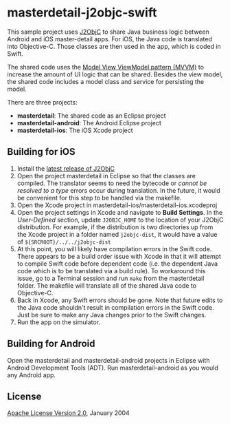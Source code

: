 masterdetail-j2objc-swift
=========================

This sample project uses [J2ObjC](http://j2objc.org) to share Java business logic between Android and iOS master-detail apps. For iOS, the Java code is translated into Objective-C. Those classes are then used in the app, which is coded in Swift.

The shared code uses the [Model View ViewModel pattern (MVVM)](http://en.wikipedia.org/wiki/Model_View_ViewModel) to increase the amount of UI logic that can be shared. Besides the view model, the shared code includes a model class and service for persisting the model.

There are three projects:

- **masterdetail**: The shared code as an Eclipse project
- **masterdetail-android**: The Android Eclipse project
- **masterdetail-ios**: The iOS Xcode project
 
Building for iOS
--------

1. Install the [latest release of J2ObjC](https://github.com/google/j2objc/releases)
2. Open the project masterdetail in Eclipse so that the classes are compiled. The translator seems to need the bytecode or *cannot be resolved to a type* errors occur during translation. In the future, it would be convenient for this step to be handled via the makefile.
3. Open the Xcode project in masterdetail-ios/masterdetail-ios.xcodeproj
4. Open the project settings in Xcode and navigate to **Build Settings**. In the *User-Defined* section, update `J2OBJC_HOME` to the location of your J2ObjC distribution. For example, if the distribution is two directories up from the Xcode project in a folder named `j2objc-dist`, it would have a value of `${SRCROOT}/../../j2objc-dist`
5. At this point, you will likely have compilation errors in the Swift code. There appears to be a build order issue with Xcode in that it will attempt to compile Swift code before dependent code (i.e. the dependent Java code which is to be translated via a build rule). To workaround this issue, go to a Terminal session and run `make` from the masterdetail folder. The makefile will translate all of the shared Java code to Objective-C.
6. Back in Xcode, any Swift errors should be gone. Note that future edits to the Java code shouldn't result in compilation errors in the Swift code. Just be sure to make any Java changes prior to the Swift changes.
7. Run the app on the simulator.

Building for Android
--------
Open the masterdetail and masterdetail-android projects in Eclipse with Android Development Tools (ADT). Run masterdetail-android as you would any Android app.

License
----
[Apache License Version 2.0](http://www.apache.org/licenses/LICENSE-2.0), January 2004

